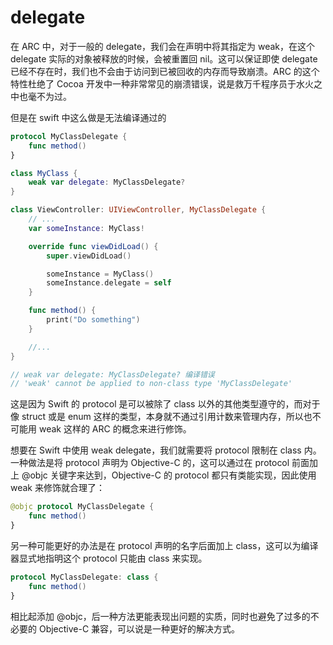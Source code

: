 # delegate

在 ARC 中，对于一般的 delegate，我们会在声明中将其指定为 weak，在这个 delegate 实际的对象被释放的时候，会被重置回 nil。这可以保证即使 delegate 已经不存在时，我们也不会由于访问到已被回收的内存而导致崩溃。ARC 的这个特性杜绝了 Cocoa 开发中一种非常常见的崩溃错误，说是救万千程序员于水火之中也毫不为过。

但是在 swift 中这么做是无法编译通过的

```swift
protocol MyClassDelegate {
    func method()
}

class MyClass {
    weak var delegate: MyClassDelegate?
}

class ViewController: UIViewController, MyClassDelegate {
    // ...
    var someInstance: MyClass!

    override func viewDidLoad() {
        super.viewDidLoad()

        someInstance = MyClass()
        someInstance.delegate = self
    }

    func method() {
        print("Do something")
    }

    //...
}

// weak var delegate: MyClassDelegate? 编译错误
// 'weak' cannot be applied to non-class type 'MyClassDelegate'
```

这是因为 Swift 的 protocol 是可以被除了 class 以外的其他类型遵守的，而对于像 struct 或是 enum 这样的类型，本身就不通过引用计数来管理内存，所以也不可能用 weak 这样的 ARC 的概念来进行修饰。

想要在 Swift 中使用 weak delegate，我们就需要将 protocol 限制在 class 内。一种做法是将 protocol 声明为 Objective-C 的，这可以通过在 protocol 前面加上 @objc 关键字来达到，Objective-C 的 protocol 都只有类能实现，因此使用 weak 来修饰就合理了：

```swift
@objc protocol MyClassDelegate {
    func method()
}
```

另一种可能更好的办法是在 protocol 声明的名字后面加上 class，这可以为编译器显式地指明这个 protocol 只能由 class 来实现。

```swift
protocol MyClassDelegate: class {
    func method()
}
```

相比起添加 @objc，后一种方法更能表现出问题的实质，同时也避免了过多的不必要的 Objective-C 兼容，可以说是一种更好的解决方式。

